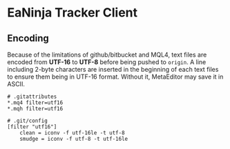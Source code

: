 # EaNinja Tracker Client

## Encoding

Because of the limitations of github/bitbucket and MQL4, text files are encoded from **UTF-16** to **UTF-8** before being pushed to `origin`. A line including 2-byte characters are inserted in the beginning of each text files to ensure them being in UTF-16 format. Without it, MetaEditor may save it in ASCII.

```
# .gitattributes
*.mq4 filter=utf16
*.mqh filter=utf16
```

```
# .git/config
[filter "utf16"]
	clean = iconv -f utf-16le -t utf-8
	smudge = iconv -f utf-8 -t utf-16le
```
